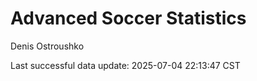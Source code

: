 # Advanced Soccer Statistics
Denis Ostroushko

<!-- gfm -->

Last successful data update: 2025-07-04 22:13:47 CST

